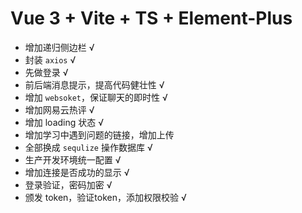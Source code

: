 # Vue 3 + Vite + TS + Element-Plus

- 增加递归侧边栏 √
- 封装 `axios` √
- 先做登录 √
- 前后端消息提示，提高代码健壮性 √
- 增加 `websoket`，保证聊天的即时性 √
- 增加网易云热评 √
- 增加 loading 状态 √
- 增加学习中遇到问题的链接，增加上传
- 全部换成 `sequlize` 操作数据库 √
- 生产开发环境统一配置 √
- 增加连接是否成功的显示 √
- 登录验证，密码加密 √
- 颁发 token，验证token，添加权限校验 √
